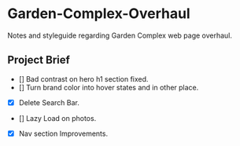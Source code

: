 # **Garden-Complex-Overhaul**

Notes and styleguide regarding Garden Complex web page overhaul.

## **Project Brief**

-   [] Bad contrast on hero h1 section fixed.
-   [] Turn brand color into hover states and in other place.
-   [x] Delete Search Bar.
-   [] Lazy Load on photos.
-   [x] Nav section Improvements.
